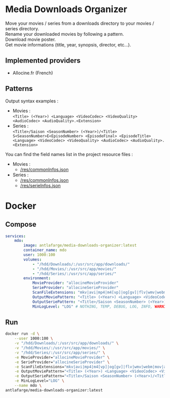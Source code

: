 Media Downloads Organizer
=========================

Move your movies / series from a downloads directory to your movies / series directory.  
Rename your downloaded movies by following a pattern.  
Download movie poster.  
Get movie informations (title, year, synopsis, director, etc...).

## Implemented providers

- Allocine.fr (French)

## Patterns

Output syntax examples :
- Movies :  
`<Title> (<Year>) <Language> <VideoCodec> <VideoQuality> <AudioCodec> <AudioQuality>.<Extension>`
- Series :  
`<Title>/Saison <SeasonNumber> (<Year>)/<Title> S<SeasonNumber>E<EpisodeNumber> <EpisodeFinal> <EpisodeTitle> <Language> <VideoCodec> <VideoQuality> <AudioCodec> <AudioQuality>.<Extension>`

You can find the field names list in the project resource files :
- Movies :
    - [/res/commonInfos.json](https://github.com/antlafarge/media-downloads-organizer/blob/main/res/commonInfos.json)
- Series :
    - [/res/commonInfos.json](https://github.com/antlafarge/media-downloads-organizer/blob/main/res/commonInfos.json)
    - [/res/serieInfos.json](https://github.com/antlafarge/media-downloads-organizer/blob/main/res/serieInfos.json)

# Docker

## Compose

```yml
services:
    mdo:
        image: antlafarge/media-downloads-organizer:latest
        container_name: mdo
        user: 1000:100
        volumes:
            - "/hdd/Downloads/:/usr/src/app/downloads/"
            - "/hdd/Movies/:/usr/src/app/movies/"
            - "/hdd/Series/:/usr/src/app/series/"
        environment:
            MovieProvider: "allocineMovieProvider"
            SerieProvider: "allocineSerieProvider"
            ScanFileExtensions: "mkv|avi|mp4|m4[vp]|og[gv]|flv|wmv|webm|mov|avchd|ts|mpe?g|3gp"
            OutputMoviePattern: "<Title> (<Year>) <Language> <VideoCodec> <VideoQuality> <AudioCodec> <AudioQuality>.<Extension>"
            OutputSeriePattern: "<Title>/Saison <SeasonNumber> (<Year>)/<Title> S<SeasonNumber>E<EpisodeNumber> <EpisodeFinal> <EpisodeTitle> <Language> <VideoCodec> <VideoQuality> <AudioCodec> <AudioQuality>.<Extension>"
            MinLogLevel: "LOG" # NOTHING, TEMP, DEBUG, LOG, INFO, WARNING or ERROR
```

## Run

```bash
docker run -d \
    --user 1000:100 \
    -v "/hdd/Downloads/:/usr/src/app/downloads/" \
    -v "/hdd/Movies/:/usr/src/app/movies/" \
    -v "/hdd/Series/:/usr/src/app/series/" \
    -e MovieProvider="allocineMovieProvider" \
    -e SerieProvider="allocineSerieProvider" \
    -e ScanFileExtensions="mkv|avi|mp4|m4[vp]|og[gv]|flv|wmv|webm|mov|avchd|ts|mpe?g|3gp" \
    -e OutputMoviePattern="<Title> (<Year>) <Language> <VideoCodec> <VideoQuality> <AudioCodec> <AudioQuality>.<Extension>" \
    -e OutputSeriePattern="<Title>/Saison <SeasonNumber> (<Year>)/<Title> S<SeasonNumber>E<EpisodeNumber> <EpisodeFinal> <EpisodeTitle> <Language> <VideoCodec> <VideoQuality> <AudioCodec> <AudioQuality>.<Extension>" \
    -e MinLogLevel="LOG" \
    --name mdo \
antlafarge/media-downloads-organizer:latest
```
